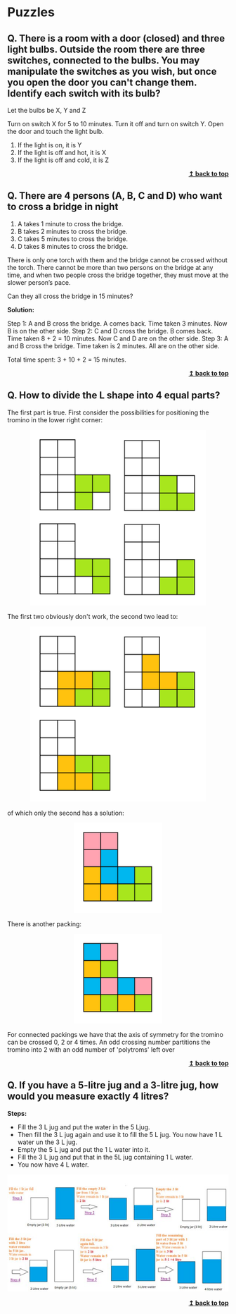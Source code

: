 # Puzzles

## Q. There is a room with a door (closed) and three light bulbs. Outside the room there are three switches, connected to the bulbs. You may manipulate the switches as you wish, but once you open the door you can't change them. Identify each switch with its bulb?

Let the bulbs be X, Y and Z

Turn on switch X for 5 to 10 minutes. Turn it off and turn on switch Y. Open the door and touch the light bulb.

1. If the light is on, it is Y
1. If the light is off and hot, it is X
1. If the light is off and cold, it is Z

<div align="right">
    <b><a href="#">↥ back to top</a></b>
</div>

## Q. There are 4 persons (A, B, C and D) who want to cross a bridge in night

1. A takes 1 minute to cross the bridge.
1. B takes 2 minutes to cross the bridge.
1. C takes 5 minutes to cross the bridge.
1. D takes 8 minutes to cross the bridge.

There is only one torch with them and the bridge cannot be crossed without the torch. There cannot be more than two persons on the bridge at any time, and when two people cross the bridge together, they must move at the slower person’s pace.

Can they all cross the bridge in 15 minutes?

**Solution:**

Step 1: A and B cross the bridge. A comes back. Time taken 3 minutes. Now B is on the other side.
Step 2: C and D cross the bridge. B comes back. Time taken 8 + 2 = 10 minutes. Now C and D are on the other side.
Step 3: A and B cross the bridge. Time taken is 2 minutes. All are on the other side.

Total time spent: 3 + 10 + 2 = 15 minutes.

<div align="right">
    <b><a href="#">↥ back to top</a></b>
</div>

## Q. How to divide the L shape into 4 equal parts?

The first part is true. First consider the possibilities for positioning the tromino in the lower right corner:

<p align="center">
  <img src="assets/tvcFH.png" alt="Tromino" width="400px" />
</p>

The first two obviously don\'t work, the second two lead to:

<p align="center">
  <img src="assets/9dqfT.png" alt="Tromino" width="400px" />
</p>

of which only the second has a solution:

<p align="center">
  <img src="assets/vJFIb.png" alt="Tromino" width="200px" />
</p>

There is another packing:

<p align="center">
  <img src="assets/xuGCA.png" alt="Tromino" width="200px" />
</p>

For connected packings we have that the axis of symmetry for the tromino can be crossed 0, 2 or 4 times. An odd crossing number partitions the tromino into 2 with an odd number of 'polytroms' left over

<div align="right">
    <b><a href="#">↥ back to top</a></b>
</div>

## Q. If you have a 5-litre jug and a 3-litre jug, how would you measure exactly 4 litres?

**Steps:**

* Fill the 3 L jug and put the water in the 5 Ljug.
* Then fill the 3 L jug again and use it to fill the 5 L jug. You now have 1 L water un the 3 L jug.
* Empty the 5 L jug and put the 1 L water into it.
* Fill the 3 L jug and put that in the 5L jug containing 1 L water.
* You now have 4 L water.

<p align="center">
  <img src="assets/jar.jpg" alt="Jar" width="800px" />
</p>

<div align="right">
    <b><a href="#">↥ back to top</a></b>
</div>